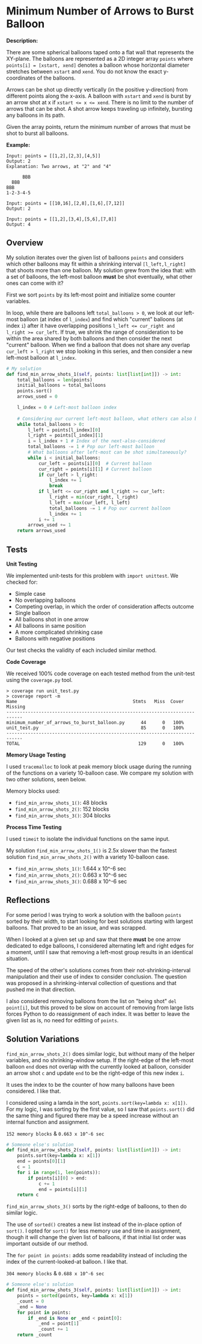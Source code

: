 # Minimum Number of Arrows to Burst Balloon

**Description:**

There are some spherical balloons taped onto a flat wall that represents the XY-plane. The balloons are represented as a 2D integer array `points` where `points[i] = [xstart, xend]` denotes a balloon whose horizontal diameter stretches between `xstart` and `xend`. You do not know the exact y-coordinates of the balloons.

Arrows can be shot up directly vertically (in the positive y-direction) from different points along the x-axis. A balloon with `xstart` and `xend` is burst by an arrow shot at x if `xstart <= x <= xend`. There is no limit to the number of arrows that can be shot. A shot arrow keeps traveling up infinitely, bursting any balloons in its path.

Given the array points, return the minimum number of arrows that must be shot to burst all balloons.

**Example:**

```
Input: points = [[1,2],[2,3],[4,5]]
Output: 2
Explanation: Two arrows, at "2" and "4"

      BBB
  BBB
BBB
1-2-3-4-5

Input: points = [[10,16],[2,8],[1,6],[7,12]]
Output: 2

Input: points = [[1,2],[3,4],[5,6],[7,8]]
Output: 4
```

## Overview

My solution iterates over the given list of balloons `points` and considers which other balloons may fit within a shrinking interval `[l_left,l_right]` that shoots more than one balloon. My solution grew from the idea that: with a set of balloons, the left-most balloon **must** be shot eventually, what other ones can come with it?

First we sort `points` by its left-most point and initialize some counter variables.

In loop, while there are balloons left `total_balloons > 0`, we look at our left-most balloon (at index of `l_index`) and find which "current" balloons (at index `i`) after it have overlapping positions `l_left <= cur_right and l_right >= cur_left`. If true, we shrink the range of consideration to be within the area shared by both balloons and then consider the next "current" balloon. When we find a balloon that does not share any overlap `cur_left > l_right` we stop looking in this series, and then consider a new left-most balloon at `l_index`.

```python
# My solution
def find_min_arrow_shots_1(self, points: list[list[int]]) -> int:
    total_balloons = len(points)
    initial_balloons = total_balloons
    points.sort()
    arrows_used = 0

    l_index = 0 # Left-most balloon index
    
    # Considering our current left-most balloon, what others can also be shot?
    while total_balloons > 0:
        l_left = points[l_index][0]
        l_right = points[l_index][1]
        i = l_index + 1 # Index of the next-also-considered
        total_balloons -= 1 # Pop our left-most balloon
        # What balloons after left-most can be shot simultaneously?
        while i < initial_balloons:
            cur_left = points[i][0]  # Current balloon
            cur_right = points[i][1] # Current balloon
            if cur_left > l_right:
                l_index += 1
                break
            if l_left <= cur_right and l_right >= cur_left:
                l_right = min(cur_right, l_right)
                l_left = max(cur_left, l_left)
                total_balloons -= 1 # Pop our current balloon
                l_index += 1
            i += 1
        arrows_used += 1
    return arrows_used
```

## Tests

**Unit Testing**

We implemented unit-tests for this problem with `import unittest`. We checked for:
- Simple case
- No overlapping balloons
- Competing overlap, in which the order of consideration affects outcome
- Single balloon
- All balloons shot in one arrow
- All balloons in same position
- A more complicated shrinking case
- Balloons with negative positions

Our test checks the validity of each included similar method.

**Code Coverage**

We received 100% code coverage on each tested method from the unit-test using the `coverage.py` tool.

```
> coverage run unit_test.py
> coverage report -m 
Name                                           Stmts   Miss  Cover   Missing
----------------------------------------------------------------------------
minimum_number_of_arrows_to_burst_balloon.py      44      0   100%
unit_test.py                                      85      0   100%
----------------------------------------------------------------------------
TOTAL                                            129      0   100%
```

**Memory Usage Testing**

I used `tracemalloc` to look at peak memory block usage during the running of the functions on a variety 10-balloon case. We compare my solution with two other solutions, seen below.

Memory blocks used:

- `find_min_arrow_shots_1()`: 48 blocks
- `find_min_arrow_shots_2()`: 152 blocks
- `find_min_arrow_shots_3()`: 304 blocks

**Process Time Testing**

I used `timeit` to isolate the individual functions on the same input.

My solution `find_min_arrow_shots_1()` is 2.5x slower than the fastest solution `find_min_arrow_shots_2()` with a variety 10-balloon case.

- `find_min_arrow_shots_1()`: 1.644 x 10^-6 sec
- `find_min_arrow_shots_2()`: 0.663 x 10^-6 sec
- `find_min_arrow_shots_3()`: 0.688 x 10^-6 sec


## Reflections

For some period I was trying to work a solution with the balloon `points` sorted by their width, to start looking for best solutions starting with largest balloons. That proved to be an issue, and was scrapped.

When I looked at a given set up and saw that there **must** be one arrow dedicated to edge balloons, I considered alternating left and right edges for a moment, until I saw that removing a left-most group results in an identical situation.

The speed of the other's solutions comes from their not-shrinking-interval manipulation and their use of index to consider conclusion. The question was proposed in a shrinking-interval collection of questions and that pushed me in that direction.

I also considered removing balloons from the list on "being shot" `del point[i]`, but this proved to be slow on account of removing from large lists forces Python to do reassignment of each index. It was better to leave the given list as is, no need for editting of `points`.

## Solution Variations

`find_min_arrow_shots_2()` does similar logic, but without many of the helper variables, and no shrinking-window setup. If the right-edge of the left-most balloon `end` does not overlap with the currently looked at balloon, consider an arrow shot `c` and update `end` to be the right-edge of this new index `i`.

It uses the index to be the counter of how many balloons have been considered. I like that.

I considered using a lamda in the sort, `points.sort(key=lambda x: x[1])`. For my logic, I was sorting by the first value, so I saw that `points.sort()` did the same thing and figured there may be a speed increase without an internal function and assignment.

`152 memory blocks` & `0.663 x 10^-6 sec`
```python
# Someone else's solution
def find_min_arrow_shots_2(self, points: list[list[int]]) -> int:
    points.sort(key=lambda x: x[1])
    end = points[0][1]
    c = 1
    for i in range(1, len(points)):
        if points[i][0] > end:
            c += 1
            end = points[i][1]
    return c
```

`find_min_arrow_shots_3()` sorts by the right-edge of balloons, to then do similar logic.

The use of `sorted()` creates a new list instead of the in-place option of `sort()`. I opted for `sort()` for less memory use and time in assignment, though it will change the given list of balloons, if that initial list order was important outside of our method.

The `for point in points:` adds some readability instead of including the index of the current-looked-at balloon. I like that.

`304 memory blocks` & `0.688 x 10^-6 sec`
```python
# Someone else's solution
def find_min_arrow_shots_3(self, points: list[list[int]]) -> int:
    points = sorted(points, key=lambda x: x[1])
    _count = 0
    _end = None
    for point in points:
        if _end is None or _end < point[0]:
            _end = point[1]
            _count += 1
    return _count
```